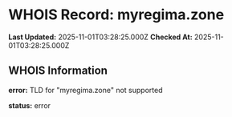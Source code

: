 # WHOIS Record: myregima.zone

**Last Updated:** 2025-11-01T03:28:25.000Z
**Checked At:** 2025-11-01T03:28:25.000Z

## WHOIS Information

**error:** TLD for "myregima.zone" not supported

**status:** error

